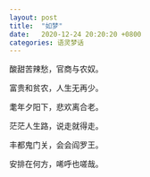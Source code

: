 ```yaml
---
layout: post
title:  "如梦"
date:   2020-12-24 20:20:20 +0800
categories: 语灵梦话
---
```


酸甜苦辣愁，官商与农奴。

富贵和贫农，人生无再少。

耄年夕阳下，悲欢离合老。

茫茫人生路，说走就得走。

丰都鬼门关，会会阎罗王。

安排在何方，唏呼也嗟哉。